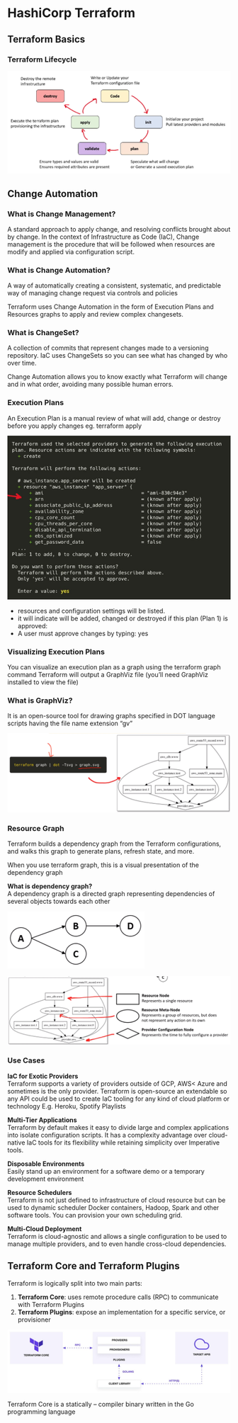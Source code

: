 # HashiCorp Terraform

## Terraform Basics

### Terraform Lifecycle
![TerraformEx10](../Images/terraform10.png)

## Change Automation
### What is Change Management?
A standard approach to apply change, and resolving conflicts brought about by change. In the context of Infrastructure as Code (IaC), Change management is the procedure that will be followed when resources are modify and applied via configuration script.

### What is Change Automation?
A way of automatically creating a consistent, systematic, and predictable way of managing change request via controls and policies

Terraform uses Change Automation in the form of Execution Plans and Resources graphs to apply and review complex changesets.

### What is ChangeSet?
A collection of commits that represent changes made to a versioning repository. IaC uses ChangeSets so you can see what has changed by who over time.

Change Automation allows you to know exactly what Terraform will change and in what order, avoiding many possible human errors.

### Execution Plans
An Execution Plan is a manual review of what will add, change or destroy before you apply changes eg. terraform apply

![TerraformEx](../Images/terraform14.png)

- resources and configuration settings will be listed.
- it will indicate will be added, changed or destroyed if this plan (Plan 1) is approved:
- A user must approve changes by typing: yes

### Visualizing Execution Plans
You can visualize an execution plan as a graph using the terraform graph command
Terraform will output a GraphViz file (you’ll need GraphViz installed to view the file)

### What is GraphViz?
It is an open-source tool for drawing graphs specified in DOT language scripts having the file name extension “gv”

![TerraformEx](../Images/terraform11.png)

### Resource Graph
Terraform builds a dependency graph from the Terraform configurations, and walks this graph to generate plans, refresh state, and more.

When you use terraform graph, this is a visual presentation of the dependency graph

**What is dependency graph?** <br/>
A dependency graph is a directed graph representing dependencies of several objects towards each other

![TerraformEx](../Images/terraform12.png)

![TerraformEx](../Images/terraform13.png)

### Use Cases

**IaC for Exotic Providers** <br/>
Terraform supports a variety of providers outside of GCP, AWS< Azure and sometimes is the only provider.
Terraform is open-source an extendable so any API could be used to create IaC tooling for any kind of cloud platform or technology E.g. Heroku, Spotify Playlists

**Multi-Tier Applications** <br/>
Terraform by default makes it easy to divide large and complex applications into isolate configuration scripts. It has a complexity advantage over cloud-native IaC tools for its flexibility while retaining simplicity over Imperative tools.

**Disposable Environments** <br/>
Easily stand up an environment for a software demo or a temporary development environment

**Resource Schedulers** <br/>
Terraform is not just defined to infrastructure of cloud resource but can be used to dynamic scheduler Docker containers, Hadoop, Spark and other software tools. You can provision your own scheduling grid.

**Multi-Cloud Deployment** <br/>
Terraform is cloud-agnostic and allows a single configuration to be used to manage multiple providers, and to even handle cross-cloud dependencies.

## Terraform Core and Terraform Plugins
Terraform is logically split into two main parts:

1. **Terraform Core**: uses remote procedure calls (RPC) to communicate with Terraform Plugins
2. **Terraform Plugins**: expose an implementation for a specific service, or provisioner

![TerraformEx](../Images/terraform15.png)

Terraform Core is a statically – compiler binary written in the Go programming language
